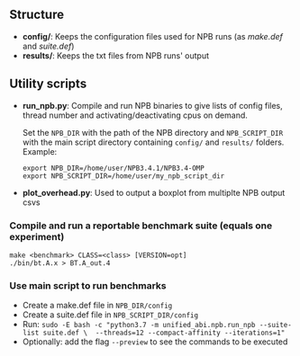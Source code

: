 ## Structure

* **config/**: Keeps the configuration files used for NPB runs (as *make.def* and *suite.def*)
* **results/**: Keeps the txt files from NPB runs' output

## Utility scripts

* **run_npb.py**: Compile and run NPB binaries to give lists of config files, thread number and activating/deactivating cpus on demand.

    Set the `NPB_DIR` with the path of the NPB directory and `NPB_SCRIPT_DIR` with the main script directory containing `config/` and `results/` folders.
    Example:
    
      export NPB_DIR=/home/user/NPB3.4.1/NPB3.4-OMP
      export NPB_SCRIPT_DIR=/home/user/my_npb_script_dir
      
* **plot_overhead.py**: Used to output a boxplot from multiplte NPB output csvs

### Compile and run a reportable benchmark suite (equals one experiment)

```
make <benchmark> CLASS=<class> [VERSION=opt]
./bin/bt.A.x > BT.A_out.4
```

### Use main script to run benchmarks

* Create a make.def file in `NPB_DIR/config`
* Create a suite.def file in `NPB_SCRIPT_DIR/config`
* Run: `sudo -E bash -c "python3.7 -m unified_abi.npb.run_npb --suite-list suite.def \ 
        --threads=12 --compact-affinity --iterations=1"`
* Optionally: add the flag `--preview` to see the commands to be executed


